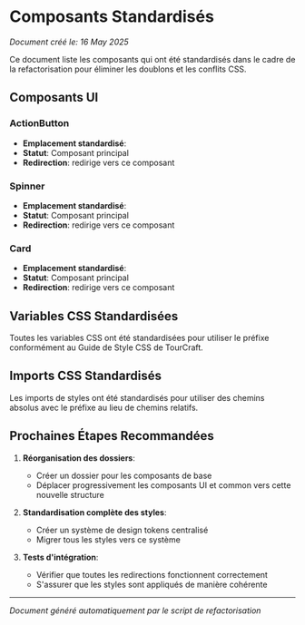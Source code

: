 # Composants Standardisés

*Document créé le: 16 May 2025*

Ce document liste les composants qui ont été standardisés dans le cadre de la refactorisation pour éliminer les doublons et les conflits CSS.

## Composants UI

### ActionButton
- **Emplacement standardisé**: 
- **Statut**: Composant principal
- **Redirection**:  redirige vers ce composant

### Spinner
- **Emplacement standardisé**: 
- **Statut**: Composant principal
- **Redirection**:  redirige vers ce composant

### Card
- **Emplacement standardisé**: 
- **Statut**: Composant principal
- **Redirection**:  redirige vers ce composant

## Variables CSS Standardisées

Toutes les variables CSS ont été standardisées pour utiliser le préfixe  conformément au Guide de Style CSS de TourCraft.

## Imports CSS Standardisés

Les imports de styles ont été standardisés pour utiliser des chemins absolus avec le préfixe  au lieu de chemins relatifs.

## Prochaines Étapes Recommandées

1. **Réorganisation des dossiers**:
   - Créer un dossier  pour les composants de base
   - Déplacer progressivement les composants UI et common vers cette nouvelle structure

2. **Standardisation complète des styles**:
   - Créer un système de design tokens centralisé
   - Migrer tous les styles vers ce système

3. **Tests d'intégration**:
   - Vérifier que toutes les redirections fonctionnent correctement
   - S'assurer que les styles sont appliqués de manière cohérente

---

*Document généré automatiquement par le script de refactorisation*
